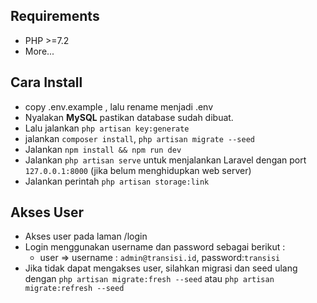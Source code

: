 ## Requirements
- PHP >=7.2
- More...

## Cara Install
- copy .env.example , lalu rename menjadi .env
- Nyalakan **MySQL** pastikan database sudah dibuat.
- Lalu jalankan `php artisan key:generate`
- jalankan `composer install`, `php artisan migrate --seed`
- Jalankan `npm install && npm run dev`
- Jalankan `php artisan serve` untuk menjalankan Laravel dengan port `127.0.0.1:8000` (jika belum menghidupkan web server)
- Jalankan perintah  `php artisan storage:link`

## Akses User
- Akses user pada laman /login
- Login menggunakan username dan password sebagai berikut :
    - user => username : `admin@transisi.id`, password:`transisi`  
- Jika tidak dapat mengakses user, silahkan migrasi dan seed ulang dengan `php artisan migrate:fresh --seed` atau `php artisan migrate:refresh --seed`